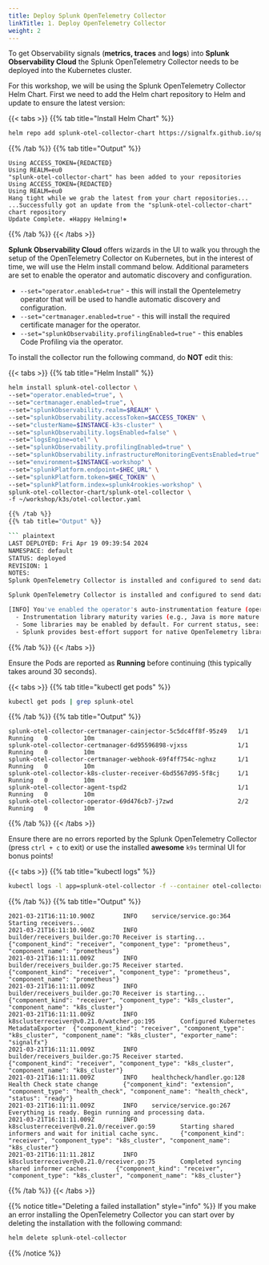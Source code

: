 ```yaml
---
title: Deploy Splunk OpenTelemetry Collector
linkTitle: 1. Deploy OpenTelemetry Collector
weight: 2
---
```


To get Observability signals (**metrics, traces** and **logs**) into **Splunk Observability Cloud** the Splunk OpenTelemetry Collector needs to be deployed into the Kubernetes cluster.

For this workshop, we will be using the Splunk OpenTelemetry Collector Helm Chart. First we need to add the Helm chart repository to Helm and update to ensure the latest version:

{{< tabs >}}
{{% tab title="Install Helm Chart" %}}

``` bash
helm repo add splunk-otel-collector-chart https://signalfx.github.io/splunk-otel-collector-chart && helm repo update
```

{{% /tab %}}
{{% tab title="Output" %}}

```text
Using ACCESS_TOKEN={REDACTED}
Using REALM=eu0
"splunk-otel-collector-chart" has been added to your repositories
Using ACCESS_TOKEN={REDACTED}
Using REALM=eu0
Hang tight while we grab the latest from your chart repositories...
...Successfully got an update from the "splunk-otel-collector-chart" chart repository
Update Complete. ⎈Happy Helming!⎈
```

{{% /tab %}}
{{< /tabs >}}

**Splunk Observability Cloud** offers wizards in the UI to walk you through the setup of the OpenTelemetry Collector on  Kubernetes, but in the interest of time, we will use the Helm install command below. Additional parameters are set to enable the operator and automatic discovery and configuration.

* `--set="operator.enabled=true"` - this will install the Opentelemetry operator that will be used to handle automatic discovery and configuration.
* `--set="certmanager.enabled=true"` - this will install the required certificate manager for the operator.
* `--set="splunkObservability.profilingEnabled=true"` - this enables Code Profiling via the operator.

To install the collector run the following command, do **NOT** edit this:

{{< tabs >}}
{{% tab title="Helm Install" %}}

```bash
helm install splunk-otel-collector \
--set="operator.enabled=true", \
--set="certmanager.enabled=true", \
--set="splunkObservability.realm=$REALM" \
--set="splunkObservability.accessToken=$ACCESS_TOKEN" \
--set="clusterName=$INSTANCE-k3s-cluster" \
--set="splunkObservability.logsEnabled=false" \
--set="logsEngine=otel" \
--set="splunkObservability.profilingEnabled=true" \
--set="splunkObservability.infrastructureMonitoringEventsEnabled=true" \
--set="environment=$INSTANCE-workshop" \
--set="splunkPlatform.endpoint=$HEC_URL" \
--set="splunkPlatform.token=$HEC_TOKEN" \
--set="splunkPlatform.index=splunk4rookies-workshop" \
splunk-otel-collector-chart/splunk-otel-collector \
-f ~/workshop/k3s/otel-collector.yaml

{{% /tab %}}
{{% tab title="Output" %}}

``` plaintext
LAST DEPLOYED: Fri Apr 19 09:39:54 2024
NAMESPACE: default
STATUS: deployed
REVISION: 1
NOTES:
Splunk OpenTelemetry Collector is installed and configured to send data to Splunk Platform endpoint "https://http-inputs-o11y-workshop-eu0.splunkcloud.com:443/services/collector/event".

Splunk OpenTelemetry Collector is installed and configured to send data to Splunk Observability realm eu0.

[INFO] You've enabled the operator's auto-instrumentation feature (operator.enabled=true), currently considered ALPHA.
  - Instrumentation library maturity varies (e.g., Java is more mature than Go). For library stability, visit: https://opentelemetry.io/docs/instrumentation/#status-and-releases
  - Some libraries may be enabled by default. For current status, see: https://github.com/open-telemetry/opentelemetry-operator#controlling-instrumentation-capabilities
  - Splunk provides best-effort support for native OpenTelemetry libraries, and full support for Splunk library distributions. For used libraries, refer to the values.yaml under "operator.instrumentation.spec".
```

{{% /tab %}}
{{< /tabs >}}

Ensure the Pods are reported as **Running** before continuing (this typically takes around 30 seconds).

{{< tabs >}}
{{% tab title="kubectl get pods" %}}

``` bash
kubectl get pods | grep splunk-otel 
```

{{% /tab %}}
{{% tab title="Output" %}}

``` text
splunk-otel-collector-certmanager-cainjector-5c5dc4ff8f-95z49   1/1     Running   0          10m
splunk-otel-collector-certmanager-6d95596898-vjxss              1/1     Running   0          10m
splunk-otel-collector-certmanager-webhook-69f4ff754c-nghxz      1/1     Running   0          10m
splunk-otel-collector-k8s-cluster-receiver-6bd5567d95-5f8cj     1/1     Running   0          10m
splunk-otel-collector-agent-tspd2                               1/1     Running   0          10m
splunk-otel-collector-operator-69d476cb7-j7zwd                  2/2     Running   0          10m
```

{{% /tab %}}
{{< /tabs >}}

Ensure there are no errors reported by the Splunk OpenTelemetry Collector (press `ctrl + c` to exit) or use the installed **awesome** `k9s` terminal UI for bonus points!

{{< tabs >}}
{{% tab title="kubectl logs" %}}

``` bash
kubectl logs -l app=splunk-otel-collector -f --container otel-collector
```

{{% /tab %}}
{{% tab title="Output" %}}

```text
2021-03-21T16:11:10.900Z        INFO    service/service.go:364  Starting receivers...
2021-03-21T16:11:10.900Z        INFO    builder/receivers_builder.go:70 Receiver is starting... {"component_kind": "receiver", "component_type": "prometheus", "component_name": "prometheus"}
2021-03-21T16:11:11.009Z        INFO    builder/receivers_builder.go:75 Receiver started.       {"component_kind": "receiver", "component_type": "prometheus", "component_name": "prometheus"}
2021-03-21T16:11:11.009Z        INFO    builder/receivers_builder.go:70 Receiver is starting... {"component_kind": "receiver", "component_type": "k8s_cluster", "component_name": "k8s_cluster"}
2021-03-21T16:11:11.009Z        INFO    k8sclusterreceiver@v0.21.0/watcher.go:195       Configured Kubernetes MetadataExporter  {"component_kind": "receiver", "component_type": "k8s_cluster", "component_name": "k8s_cluster", "exporter_name": "signalfx"}
2021-03-21T16:11:11.009Z        INFO    builder/receivers_builder.go:75 Receiver started.       {"component_kind": "receiver", "component_type": "k8s_cluster", "component_name": "k8s_cluster"}
2021-03-21T16:11:11.009Z        INFO    healthcheck/handler.go:128      Health Check state change       {"component_kind": "extension", "component_type": "health_check", "component_name": "health_check", "status": "ready"}
2021-03-21T16:11:11.009Z        INFO    service/service.go:267  Everything is ready. Begin running and processing data.
2021-03-21T16:11:11.009Z        INFO    k8sclusterreceiver@v0.21.0/receiver.go:59       Starting shared informers and wait for initial cache sync.      {"component_kind": "receiver", "component_type": "k8s_cluster", "component_name": "k8s_cluster"}
2021-03-21T16:11:11.281Z        INFO    k8sclusterreceiver@v0.21.0/receiver.go:75       Completed syncing shared informer caches.       {"component_kind": "receiver", "component_type": "k8s_cluster", "component_name": "k8s_cluster"}
```

{{% /tab %}}
{{< /tabs >}}

{{% notice title="Deleting a failed installation" style="info" %}}
If you make an error installing the OpenTelemetry Collector you can start over by deleting the installation with the following command:

``` sh
helm delete splunk-otel-collector
```

{{% /notice %}}
